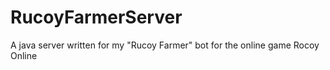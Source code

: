 # RucoyFarmerServer
 A java server written for my "Rucoy Farmer" bot for the online game Rocoy Online

